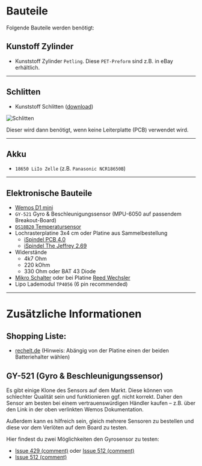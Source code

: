 # Bauteile

Folgende Bauteile werden benötigt:

## Kunstoff Zylinder

- Kunststoff Zylinder `Petling`. Diese `PET-Preform` sind z.B. in eBay erhältlich.

***

## Schlitten

- Kunststoff Schlitten ([download](https://github.com/universam1/iSpindel/raw/master/drawer/))

![Schlitten](/pics/Schlitten_cad.jpg)

Dieser wird dann benötigt, wenn keine Leiterplatte (PCB) verwendet wird.

***

## Akku

- `18650 LiIo Zelle` (z.B. `Panasonic NCR18650B`)

***

## Elektronische Bauteile

- [Wemos D1 mini](https://www.wemos.cc/en/latest/d1/d1_mini.html)
- `GY-521` Gyro & Beschleunigungssensor (MPU-6050 auf passendem Breakout-Board)
- [`DS18B20` Temperatursensor](https://www.maximintegrated.com/en/products/analog/sensors-and-sensor-interface/DS18B20.html)
- Lochrasterplatine 3x4 cm oder Platine aus Sammelbestellung
  - [iSpindel PCB 4.0](https://www.pcbway.com/project/shareproject/iSpndel_4_0.html)
  - [iSpindel The Jeffrey 2.69](https://www.pcbway.com/project/shareproject/iSpindel_The_Jeffrey_2_69___Open_Source_Distilling.html)
- Widerstände
  - 4k7 Ohm
  - 220 kOhm
  - 330 Ohm oder BAT 43 Diode
- [Mikro Schalter](http://www.reichelt.de/Schiebeschalter/SS-ESP201/3/index.html) oder bei Platine [Reed Wechsler](http://www.reichelt.de/Reedrelais/KSK-1C90/3/index.html)   
- Lipo Lademodul `TP4056` (6 pin recommended)

***

# Zusätzliche Informationen

## Shopping Liste:
- [rechelt.de](https://www.reichelt.de/my/1848159) (Hinweis: Abängig von der Platine einen der beiden Batteriehalter wählen)

## GY-521 (Gyro & Beschleunigungssensor)
Es gibt einige Klone des Sensors auf dem Markt. Diese können von schlechter Qualität sein und funktionieren ggf. nicht korrekt. Daher den Sensor am besten bei einem vertrauenswürdigen Händler kaufen – z.B. über den Link in der oben verlinkten Wemos Dokumentation.

Außerdem kann es hilfreich sein, gleich mehrere Sensoren zu bestellen und diese vor dem Verlöten auf dem Board zu testen.

Hier findest du zwei Möglichkeiten den Gyrosensor zu testen:
- [Issue 429 (comment)](https://github.com/universam1/iSpindel/issues/429#issuecomment-766389383) oder [Issue 512 (comment)](https://github.com/universam1/iSpindel/issues/512#issuecomment-864923729)
- [Issue 512 (comment)](https://github.com/universam1/iSpindel/issues/512)

